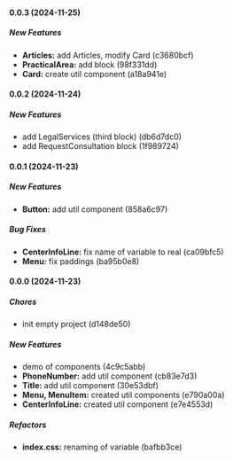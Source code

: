 #### 0.0.3 (2024-11-25)

##### New Features

- **Articles:** add Articles, modify Card (c3680bcf)
- **PracticalArea:** add block (98f331dd)
- **Card:** create util component (a18a941e)

#### 0.0.2 (2024-11-24)

##### New Features

- add LegalServices (third block) (db6d7dc0)
- add RequestConsultation block (1f989724)

#### 0.0.1 (2024-11-23)

##### New Features

- **Button:** add util component (858a6c97)

##### Bug Fixes

- **CenterInfoLine:** fix name of variable to real (ca09bfc5)
- **Menu:** fix paddings (ba95b0e8)

#### 0.0.0 (2024-11-23)

##### Chores

- init empty project (d148de50)

##### New Features

- demo of components (4c9c5abb)
- **PhoneNumber:** add util component (cb83e7d3)
- **Title:** add util component (30e53dbf)
- **Menu, MenuItem:** created util components (e790a00a)
- **CenterInfoLine:** created util component (e7e4553d)

##### Refactors

- **index.css:** renaming of variable (bafbb3ce)
